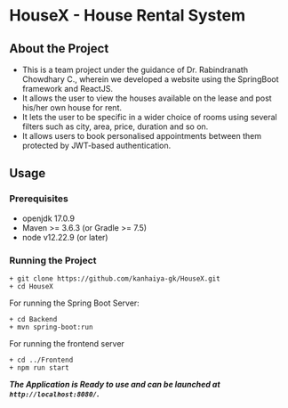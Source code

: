 # HouseX - House Rental System
## About the Project
+ This is a team project under the guidance of Dr. Rabindranath Chowdhary C., wherein we developed a website using the SpringBoot framework and ReactJS.
+ It allows the user to view the houses available on the lease and post his/her own house for rent.
+ It lets the user to be specific in a wider choice of rooms using several filters such as city, area, price, duration and so on.
+ It allows users to book personalised appointments between them protected by JWT-based authentication.
## Usage
### Prerequisites
+ openjdk 17.0.9
+ Maven >= 3.6.3 (or Gradle >= 7.5)
+ node v12.22.9 (or later)
### Running the Project
```
+ git clone https://github.com/kanhaiya-gk/HouseX.git
+ cd HouseX
```
For running the Spring Boot Server:
```
+ cd Backend
+ mvn spring-boot:run
```
For running the frontend server
```
+ cd ../Frontend
+ npm run start
```
***The Application is Ready to use and can be launched at `http://localhost:8080/`.***
